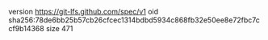 version https://git-lfs.github.com/spec/v1
oid sha256:78de6bb25b57cb26cfcec1314bdbd5934c868fb32e50ee8e72fbc7ccf9b14368
size 471
